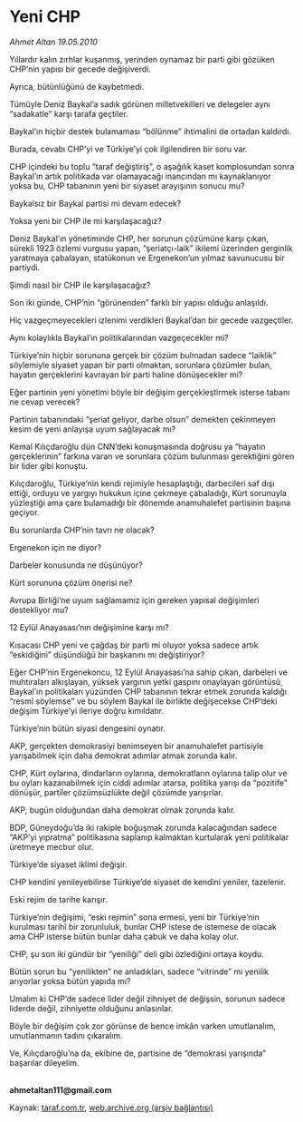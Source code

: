 # Yeni CHP

*Ahmet Altan 19.05.2010*

<div class="yazi"><p>Yıllardır kalın zırhlar kuşanmış, yerinden oynamaz bir parti gibi gözüken CHP’nin yapısı bir gecede değişiverdi.</p>
<p>Ayrıca, bütünlüğünü de kaybetmedi.</p>
<p>Tümüyle Deniz Baykal’a sadık görünen milletvekilleri ve delegeler aynı “sadakatle” karşı tarafa geçtiler.</p>
<p>Baykal’ın hiçbir destek bulamaması “bölünme” ihtimalini de ortadan kaldırdı.</p>
<p>Burada, cevabı CHP’yi ve Türkiye’yi çok ilgilendiren bir soru var.</p>
<p>CHP içindeki bu toplu “taraf değiştiriş”, o aşağılık kaset komplosundan sonra Baykal’ın artık politikada var olamayacağı inancından mı kaynaklanıyor yoksa bu, CHP tabanının yeni bir siyaset arayışının sonucu mu?</p>
<p>Baykalsız bir Baykal partisi mi devam edecek?</p>
<p>Yoksa yeni bir CHP ile mi karşılaşacağız?</p>
<p>Deniz Baykal’ın yönetiminde CHP, her sorunun çözümüne karşı çıkan, sürekli 1923 özlemi vurgusu yapan, “şeriatçı-laik” ikilemi üzerinden gerginlik yaratmaya çabalayan, statükonun ve Ergenekon’un yılmaz savunucusu bir partiydi.</p>
<p>Şimdi nasıl bir CHP ile karşılaşacağız?</p>
<p>Son iki günde, CHP’nin “görünenden” farklı bir yapısı olduğu anlaşıldı.</p>
<p>Hiç vazgeçmeyecekleri izlenimi verdikleri Baykal’dan bir gecede vazgeçtiler.</p>
<p>Aynı kolaylıkla Baykal’ın politikalarından vazgeçecekler mi?</p>
<p>Türkiye’nin hiçbir sorununa gerçek bir çözüm bulmadan sadece “laiklik” söylemiyle siyaset yapan bir parti olmaktan, sorunlara çözümler bulan, hayatın gerçeklerini kavrayan bir parti haline dönüşecekler mi?</p>
<p>Eğer partinin yeni yönetimi böyle bir değişim gerçekleştirmek isterse tabanı ne cevap verecek?</p>
<p>Partinin tabanındaki “şeriat geliyor, darbe olsun” demekten çekinmeyen kesim de yeni anlayışa uyum sağlayacak mı?</p>
<p>Kemal Kılıçdaroğlu dün CNN’deki konuşmasında doğrusu ya “hayatın gerçeklerinin” farkına varan ve sorunlara çözüm bulunması gerektiğini gören bir lider gibi konuştu.</p>
<p>Kılıçdaroğlu, Türkiye’nin kendi rejimiyle hesaplaştığı, darbecileri saf dışı ettiği, orduyu ve yargıyı hukukun içine çekmeye çabaladığı, Kürt sorunuyla yüzleştiği ama çare bulamadığı bir dönemde anamuhalefet partisinin başına geçiyor.</p>
<p>Bu sorunlarda CHP’nin tavrı ne olacak?</p>
<p>Ergenekon için ne diyor?</p>
<p>Darbeler konusunda ne düşünüyor?</p>
<p>Kürt sorununa çözüm önerisi ne?</p>
<p>Avrupa Birliği’ne uyum sağlamamız için gereken yapısal değişimleri destekliyor mu?</p>
<p>12 Eylül Anayasası’nın değişimine karşı mı?</p>
<p>Kısacası CHP yeni ve çağdaş bir parti mi oluyor yoksa sadece artık “eskidiğini” düşündüğü bir başkanını mı değiştiriyor?</p>
<p>Eğer CHP’nin Ergenekoncu, 12 Eylül Anayasası’na sahip çıkan, darbeleri ve muhtıraları alkışlayan, yüksek yargının yetki gaspını onaylayan görüntüsü, Baykal’ın politikaları yüzünden CHP tabanının tekrar etmek zorunda kaldığı “resmî söylemse” ve bu söylem Baykal ile birlikte değişecekse CHP’deki değişim Türkiye’yi ileriye doğru kımıldatır.</p>
<p>Türkiye’nin bütün siyasi dengesini oynatır.</p>
<p>AKP, gerçekten demokrasiyi benimseyen bir anamuhalefet partisiyle yarışabilmek için daha demokrat adımlar atmak zorunda kalır.</p>
<p>CHP, Kürt oylarına, dindarların oylarına, demokratların oylarına talip olur ve bu oyları kazanabilmek için ciddi adımlar atarsa, politika yarışı da “pozitife” dönüşür, partiler çözümsüzlükte değil çözümde yarışırlar.</p>
<p>AKP, bugün olduğundan daha demokrat olmak zorunda kalır.</p>
<p>BDP, Güneydoğu’da iki rakiple boğuşmak zorunda kalacağından sadece “AKP’yi yıpratma” politikasına saplanıp kalmaktan kurtularak yeni politikalar üretmeye mecbur olur.</p>
<p>Türkiye’de siyaset iklimi değişir.</p>
<p>CHP kendini yenileyebilirse Türkiye’de siyaset de kendini yeniler, tazelenir.</p>
<p>Eski rejim de tarihe karışır.</p>
<p>Türkiye’nin değişimi, “eski rejimin” sona ermesi, yeni bir Türkiye’nin kurulması tarihî bir zorunluluk, bunlar CHP istese de istemese de olacak ama CHP isterse bütün bunlar daha çabuk ve daha kolay olur.</p>
<p>CHP, şu son iki gündür bir “yeniliği” deli gibi özlediğini ortaya koydu.</p>
<p>Bütün sorun bu “yenilikten” ne anladıkları, sadece “vitrinde” mi yenilik arıyorlar yoksa bütün yapıda mı?</p>
<p>Umalım ki CHP’de sadece lider değil zihniyet de değişsin, sorunun sadece liderde değil, zihniyette olduğunu anlasınlar.</p>
<p>Böyle bir değişim çok zor görünse de bence imkân varken umutlanalım, umutlanmanın tadını çıkaralım.</p>
<p>Ve, Kılıçdaroğlu’na da, ekibine de, partisine de “demokrasi yarışında” başarılar dileyelim.</p>
<p><b><br/>ahmetaltan111@gmail.com</b></p></div>

Kaynak: [taraf.com.tr](http://www.taraf.com.tr:80/ahmet-altan/makale-yeni-chp.htm), [web.archive.org (arşiv bağlantısı)](http://web.archive.org/web/20100521120340/http://www.taraf.com.tr:80/ahmet-altan/makale-yeni-chp.htm)
